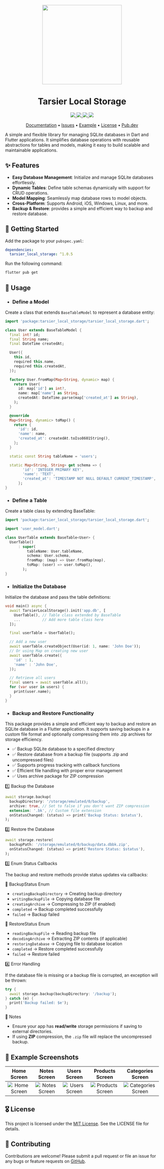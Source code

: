 
<p align="center">
  <a href="https://pub.dev/packages/tarsier_local_storage">
    <img height="260" src="https://raw.githubusercontent.com/marianz-bonfire/tarsier_local_storage/master/assets/logo.png">
  </a>
  <h1 align="center">Tarsier Local Storage</h1>
</p>

<p align="center">
  <a href="https://pub.dev/packages/tarsier_local_storage">
    <img src="https://img.shields.io/pub/v/tarsier_local_storage?label=pub.dev&labelColor=333940&logo=dart">
  </a>
  <a href="https://pub.dev/packages/tarsier_local_storage/score">
    <img src="https://img.shields.io/pub/points/tarsier_local_storage?color=2E8B57&label=pub%20points">
  </a>
  <a href="https://github.com/marianz-bonfire/tarsier_local_storage/actions/workflows/dart.yml">
    <img src="https://github.com/marianz-bonfire/tarsier_local_storage/actions/workflows/dart.yml/badge.svg">
  </a>
  <a href="https://tarsier-marianz.blogspot.com">
    <img src="https://img.shields.io/static/v1?label=website&message=tarsier-marianz&labelColor=135d34&logo=blogger&logoColor=white&color=fd3a13">
  </a>
</p>

<p align="center">
  <a href="https://pub.dev/documentation/tarsier_local_storage/latest/">Documentation</a> •
  <a href="https://github.com/marianz-bonfire/tarsier_local_storage/issues">Issues</a> •
  <a href="https://github.com/marianz-bonfire/tarsier_local_storage/tree/master/example">Example</a> •
  <a href="https://github.com/marianz-bonfire/tarsier_local_storage/blob/master/LICENSE">License</a> •
  <a href="https://pub.dev/packages/tarsier_local_storage">Pub.dev</a>
</p>


A simple and flexible library for managing SQLite databases in Dart and Flutter applications. It simplifies database operations with reusable abstractions for tables and models, making it easy to build scalable and maintainable applications.

## ✨ Features

- **Easy Database Management**: Initialize and manage SQLite databases effortlessly.
- **Dynamic Tables**: Define table schemas dynamically with support for CRUD operations.
- **Model Mapping**: Seamlessly map database rows to model objects.
- **Cross-Platform**: Supports Android, iOS, Windows, Linux, and more.
- **Backup & Restore**: provides a simple and efficient way to backup and restore database.

## 🚀 Getting Started

Add the package to your `pubspec.yaml`:
```yaml
dependencies:
  tarsier_local_storage: ^1.0.5
```
Run the following command:
```bash
flutter pub get
```


## 📒 Usage
- ### Define a Model
Create a class that extends `BaseTableModel` to represent a database entity:
```dart
import 'package:tarsier_local_storage/tarsier_local_storage.dart';

class User extends BaseTableModel {
  final int? id;
  final String name;
  final DateTime createdAt;

  User({
    this.id,
    required this.name,
    required this.createdAt,
  });

  factory User.fromMap(Map<String, dynamic> map) {
    return User(
      id: map['id'] as int?,
      name: map['name'] as String,
      createdAt: DateTime.parse(map['created_at'] as String),
    );
  }

  @override
  Map<String, dynamic> toMap() {
    return {
      'id': id,
      'name': name,
      'created_at': createdAt.toIso8601String(),
    };
  }

  static const String tableName = 'users';

  static Map<String, String> get schema => {
        'id': 'INTEGER PRIMARY KEY',
        'name': 'TEXT',
        'created_at': 'TIMESTAMP NOT NULL DEFAULT CURRENT_TIMESTAMP',
      };
}
```
- ### Define a Table
Create a table class by extending BaseTable:
```dart
import 'package:tarsier_local_storage/tarsier_local_storage.dart';

import 'user_model.dart';

class UserTable extends BaseTable<User> {
  UserTable()
      : super(
          tableName: User.tableName,
          schema: User.schema,
          fromMap: (map) => User.fromMap(map),
          toMap: (user) => user.toMap(),
        );
}
```
- ### Initialize the Database
Initialize the database and pass the table definitions:
```dart
void main() async {
  await TarsierLocalStorage().init('app.db', [
    UserTable(), // Table class extended by BaseTable
    ...          // Add more table class here
  ]);

  final userTable = UserTable();

  // Add a new user
  await userTable.createObject(User(id: 1, name: 'John Doe'));
  // Or using Map on creating new user
  await userTable.create({
    'id' : 1,
    'name' : 'John Doe',
  });

  // Retrieve all users
  final users = await userTable.all();
  for (var user in users) { 
    print(user.name);
  }
}
```

- ### Backup and Restore Functionality

This package provides a simple and efficient way to backup and restore an SQLite database in a Flutter application. It supports saving backups in a custom file format and optionally compressing them into .zip archives for storage efficiency.

  - ✅ Backup SQLite database to a specified directory
  - ✅ Restore database from a backup file (supports .zip and uncompressed files)
  - ✅ Supports progress tracking with callback functions
  - ✅ Efficient file handling with proper error management
  - ✅ Uses archive package for ZIP compression

1️⃣ Backup the Database
```dart
await storage.backup(
  backupDirectory: '/storage/emulated/0/backup',
  archive: true, // Set to false if you don't want ZIP compression
  extension: '.bk', // Custom file extension
  onStatusChanged: (status) => print('Backup Status: $status'),
);
```

2️⃣ Restore the Database

```dart
await storage.restore(
  backupPath: '/storage/emulated/0/backup/data.dbbk.zip',
  onStatusChanged: (status) => print('Restore Status: $status'),
);
```

3️⃣ Enum Status Callbacks

The backup and restore methods provide status updates via callbacks:

🔹 BackupStatus Enum

  - `creatingBackupDirectory` → Creating backup directory
  - `writingBackupFile` → Copying database file
  - `creatingArchive` → Compressing to ZIP (if enabled)
  - `completed` → Backup completed successfully
  - `failed` → Backup failed

🔹 RestoreStatus Enum

  - `readingBackupFile` → Reading backup file
  - `decodingArchive` → Extracting ZIP contents (if applicable)
  - `restoringDatabase` → Copying file to database location
  - `completed` → Restore completed successfully
  - `failed` → Restore failed

4️⃣ Error Handling

If the database file is missing or a backup file is corrupted, an exception will be thrown:
```dart
try {
  await storage.backup(backupDirectory: '/backup');
} catch (e) {
  print('Backup failed: $e');
}
```

📝 Notes

  - Ensure your app has **read/write** storage permissions if saving to external directories.
  - If using **ZIP** compression, the `.zip` file will replace the uncompressed backup.

## 📸 Example Screenshots

|       Home Screen         |          Notes Screen           |   Users Screen         |   Products  Screen         |   Categories Screen         |
| :------------------------: | :--------------------------------: | :--------------------------: | :--------------------------: | :--------------------------: |
| ![Home Screen][home-image] | ![Notes Screen][notes-image] | ![Users Screen][users-image] | ![Products Screen][products-image] | ![Categories Screen][categories-image] |

[home-image]: https://raw.githubusercontent.com/marianz-bonfire/tarsier_local_storage/master/assets/home.png
[notes-image]: https://raw.githubusercontent.com/marianz-bonfire/tarsier_local_storage/master/assets/notes.png
[users-image]: https://raw.githubusercontent.com/marianz-bonfire/tarsier_local_storage/master/assets/users.png
[products-image]: https://raw.githubusercontent.com/marianz-bonfire/tarsier_local_storage/master/assets/products.png
[categories-image]: https://raw.githubusercontent.com/marianz-bonfire/tarsier_local_storage/master/assets/categories.png



## 🎖️ License
This project is licensed under the [MIT License](https://mit-license.org/). See the LICENSE file for details.
## 🐞 Contributing
Contributions are welcome! Please submit a pull request or file an issue for any bugs or feature requests
on [GitHub](https://github.com/marianz-bonfire/tarsier_local_storage).